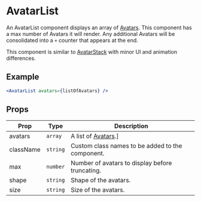# AvatarList

An AvatarList component displays an array of [Avatars](../Avatar). This component has a max number of Avatars it will render. Any additional Avatars will be consolidated into a `+` counter that appears at the end.

This component is similar to [AvatarStack](../AvatarStack) with minor UI and animation differences.

## Example

```jsx
<AvatarList avatars={listOfAvatars} />
```

## Props

| Prop | Type | Description |
| --- | --- | --- |
| avatars | `array` | A list of [Avatars](../Avatar).]
| className | `string` | Custom class names to be added to the component. |
| max | `number` | Number of avatars to display before truncating. |
| shape | `string` | Shape of the avatars. |
| size | `string` | Size of the avatars. |
